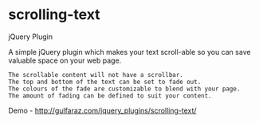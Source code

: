 scrolling-text
==============

jQuery Plugin

A simple jQuery plugin which makes your text scroll-able so you can save valuable space on your web page.

    The scrollable content will not have a scrollbar.
    The top and bottom of the text can be set to fade out.
    The colours of the fade are customizable to blend with your page.
    The amount of fading can be defined to suit your content.

Demo - http://gulfaraz.com/jquery_plugins/scrolling-text/
